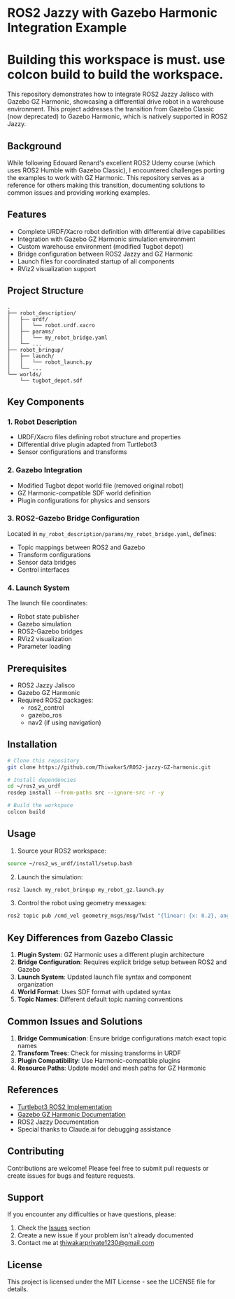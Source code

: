 # ROS2 Jazzy with Gazebo Harmonic Integration Example

# Building this workspace is must. use colcon build to build the workspace.

This repository demonstrates how to integrate ROS2 Jazzy Jalisco with Gazebo GZ Harmonic, showcasing a differential drive robot in a warehouse environment. This project addresses the transition from Gazebo Classic (now deprecated) to Gazebo Harmonic, which is natively supported in ROS2 Jazzy.

## Background

While following Edouard Renard's excellent ROS2 Udemy course (which uses ROS2 Humble with Gazebo Classic), I encountered challenges porting the examples to work with GZ Harmonic. This repository serves as a reference for others making this transition, documenting solutions to common issues and providing working examples.

## Features

- Complete URDF/Xacro robot definition with differential drive capabilities
- Integration with Gazebo GZ Harmonic simulation environment
- Custom warehouse environment (modified Tugbot depot)
- Bridge configuration between ROS2 Jazzy and GZ Harmonic
- Launch files for coordinated startup of all components
- RViz2 visualization support

## Project Structure

```
.
├── robot_description/
│   ├── urdf/
│   │   └── robot.urdf.xacro
│   ├── params/
│   │   └── my_robot_bridge.yaml
│   └── ...
├── robot_bringup/
│   ├── launch/
│   │   └── robot_launch.py
│   └── ...
└── worlds/
    └── tugbot_depot.sdf
```

## Key Components

### 1. Robot Description
- URDF/Xacro files defining robot structure and properties
- Differential drive plugin adapted from Turtlebot3
- Sensor configurations and transforms

### 2. Gazebo Integration
- Modified Tugbot depot world file (removed original robot)
- GZ Harmonic-compatible SDF world definition
- Plugin configurations for physics and sensors

### 3. ROS2-Gazebo Bridge Configuration
Located in `my_robot_description/params/my_robot_bridge.yaml`, defines:
- Topic mappings between ROS2 and Gazebo
- Transform configurations
- Sensor data bridges
- Control interfaces

### 4. Launch System
The launch file coordinates:
- Robot state publisher
- Gazebo simulation
- ROS2-Gazebo bridges
- RViz2 visualization
- Parameter loading

## Prerequisites

- ROS2 Jazzy Jalisco
- Gazebo GZ Harmonic
- Required ROS2 packages:
  - ros2_control
  - gazebo_ros
  - nav2 (if using navigation)

## Installation

```bash
# Clone this repository
git clone https://github.com/ThiwakarS/ROS2-jazzy-GZ-harmonic.git

# Install dependencies
cd ~/ros2_ws_urdf
rosdep install --from-paths src --ignore-src -r -y

# Build the workspace
colcon build
```

## Usage

1. Source your ROS2 workspace:
```bash
source ~/ros2_ws_urdf/install/setup.bash
```

2. Launch the simulation:
```bash
ros2 launch my_robot_bringup my_robot_gz.launch.py
```

3. Control the robot using geometry messages:
```bash
ros2 topic pub /cmd_vel geometry_msgs/msg/Twist "{linear: {x: 0.2}, angular: {z: 0.3}}"
```

## Key Differences from Gazebo Classic

1. **Plugin System**: GZ Harmonic uses a different plugin architecture
2. **Bridge Configuration**: Requires explicit bridge setup between ROS2 and Gazebo
3. **Launch System**: Updated launch file syntax and component organization
4. **World Format**: Uses SDF format with updated syntax
5. **Topic Names**: Different default topic naming conventions

## Common Issues and Solutions

1. **Bridge Communication**: Ensure bridge configurations match exact topic names
2. **Transform Trees**: Check for missing transforms in URDF
3. **Plugin Compatibility**: Use Harmonic-compatible plugins
4. **Resource Paths**: Update model and mesh paths for GZ Harmonic

## References

- [Turtlebot3 ROS2 Implementation](https://github.com/ROBOTIS-GIT/turtlebot3/tree/ros2)
- [Gazebo GZ Harmonic Documentation](https://gazebosim.org/docs/latest/getstarted/)
- ROS2 Jazzy Documentation
- Special thanks to Claude.ai for debugging assistance

## Contributing

Contributions are welcome! Please feel free to submit pull requests or create issues for bugs and feature requests.

## Support

If you encounter any difficulties or have questions, please:
1. Check the [Issues](https://github.com/ThiwakarS/ROS2-jazzy-GZ-harmonic/issues) section
2. Create a new issue if your problem isn't already documented
3. Contact me at thiwakarprivate1230@gmail.com

## License

This project is licensed under the MIT License - see the LICENSE file for details.
